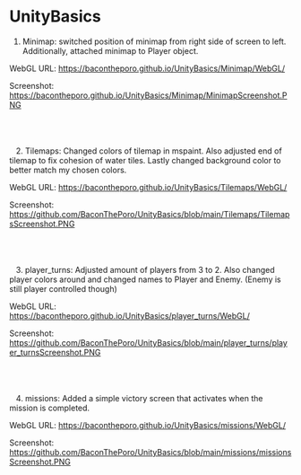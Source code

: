 # UnityBasics
1. Minimap: switched position of minimap from right side of screen to left. Additionally, attached minimap to Player object. 

WebGL URL: https://bacontheporo.github.io/UnityBasics/Minimap/WebGL/

Screenshot: https://bacontheporo.github.io/UnityBasics/Minimap/MinimapScreenshot.PNG

\
\
\
&nbsp;&nbsp;&nbsp;2. Tilemaps: Changed colors of tilemap in mspaint. Also adjusted end of tilemap to fix cohesion of water tiles. Lastly changed background color to better match my chosen colors. 

WebGL URL: https://bacontheporo.github.io/UnityBasics/Tilemaps/WebGL/

Screenshot: https://github.com/BaconThePoro/UnityBasics/blob/main/Tilemaps/TilemapsScreenshot.PNG
 
\
\
\
&nbsp;&nbsp;&nbsp;3. player_turns: Adjusted amount of players from 3 to 2. Also changed player colors around and changed names to Player and Enemy. (Enemy is still player controlled though)

WebGL URL: https://bacontheporo.github.io/UnityBasics/player_turns/WebGL/

Screenshot: https://github.com/BaconThePoro/UnityBasics/blob/main/player_turns/player_turnsScreenshot.PNG

\
\
\
&nbsp;&nbsp;&nbsp;4. missions: Added a simple victory screen that activates when the mission is completed. 

WebGL URL: https://bacontheporo.github.io/UnityBasics/missions/WebGL/

Screenshot: https://github.com/BaconThePoro/UnityBasics/blob/main/missions/missionsScreenshot.PNG
